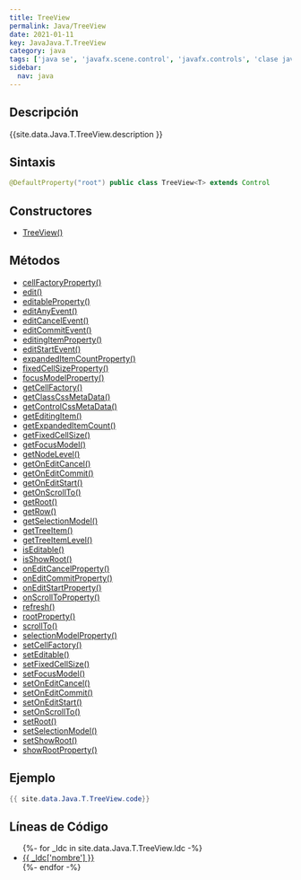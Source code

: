 ```yaml
---
title: TreeView
permalink: Java/TreeView
date: 2021-01-11
key: JavaJava.T.TreeView
category: java
tags: ['java se', 'javafx.scene.control', 'javafx.controls', 'clase java', 'JavaFX 2.0']
sidebar: 
  nav: java
---
```


## Descripción
{{site.data.Java.T.TreeView.description }}

## Sintaxis
~~~java
@DefaultProperty("root") public class TreeView<T> extends Control
~~~

## Constructores
* [TreeView()](/Java/TreeView/TreeView/)

## Métodos
* [cellFactoryProperty()](/Java/TreeView/cellFactoryProperty)
* [edit()](/Java/TreeView/edit)
* [editableProperty()](/Java/TreeView/editableProperty)
* [editAnyEvent()](/Java/TreeView/editAnyEvent)
* [editCancelEvent()](/Java/TreeView/editCancelEvent)
* [editCommitEvent()](/Java/TreeView/editCommitEvent)
* [editingItemProperty()](/Java/TreeView/editingItemProperty)
* [editStartEvent()](/Java/TreeView/editStartEvent)
* [expandedItemCountProperty()](/Java/TreeView/expandedItemCountProperty)
* [fixedCellSizeProperty()](/Java/TreeView/fixedCellSizeProperty)
* [focusModelProperty()](/Java/TreeView/focusModelProperty)
* [getCellFactory()](/Java/TreeView/getCellFactory)
* [getClassCssMetaData()](/Java/TreeView/getClassCssMetaData)
* [getControlCssMetaData()](/Java/TreeView/getControlCssMetaData)
* [getEditingItem()](/Java/TreeView/getEditingItem)
* [getExpandedItemCount()](/Java/TreeView/getExpandedItemCount)
* [getFixedCellSize()](/Java/TreeView/getFixedCellSize)
* [getFocusModel()](/Java/TreeView/getFocusModel)
* [getNodeLevel()](/Java/TreeView/getNodeLevel)
* [getOnEditCancel()](/Java/TreeView/getOnEditCancel)
* [getOnEditCommit()](/Java/TreeView/getOnEditCommit)
* [getOnEditStart()](/Java/TreeView/getOnEditStart)
* [getOnScrollTo()](/Java/TreeView/getOnScrollTo)
* [getRoot()](/Java/TreeView/getRoot)
* [getRow()](/Java/TreeView/getRow)
* [getSelectionModel()](/Java/TreeView/getSelectionModel)
* [getTreeItem()](/Java/TreeView/getTreeItem)
* [getTreeItemLevel()](/Java/TreeView/getTreeItemLevel)
* [isEditable()](/Java/TreeView/isEditable)
* [isShowRoot()](/Java/TreeView/isShowRoot)
* [onEditCancelProperty()](/Java/TreeView/onEditCancelProperty)
* [onEditCommitProperty()](/Java/TreeView/onEditCommitProperty)
* [onEditStartProperty()](/Java/TreeView/onEditStartProperty)
* [onScrollToProperty()](/Java/TreeView/onScrollToProperty)
* [refresh()](/Java/TreeView/refresh)
* [rootProperty()](/Java/TreeView/rootProperty)
* [scrollTo()](/Java/TreeView/scrollTo)
* [selectionModelProperty()](/Java/TreeView/selectionModelProperty)
* [setCellFactory()](/Java/TreeView/setCellFactory)
* [setEditable()](/Java/TreeView/setEditable)
* [setFixedCellSize()](/Java/TreeView/setFixedCellSize)
* [setFocusModel()](/Java/TreeView/setFocusModel)
* [setOnEditCancel()](/Java/TreeView/setOnEditCancel)
* [setOnEditCommit()](/Java/TreeView/setOnEditCommit)
* [setOnEditStart()](/Java/TreeView/setOnEditStart)
* [setOnScrollTo()](/Java/TreeView/setOnScrollTo)
* [setRoot()](/Java/TreeView/setRoot)
* [setSelectionModel()](/Java/TreeView/setSelectionModel)
* [setShowRoot()](/Java/TreeView/setShowRoot)
* [showRootProperty()](/Java/TreeView/showRootProperty)

## Ejemplo
~~~java
{{ site.data.Java.T.TreeView.code}}
~~~

## Líneas de Código
<ul>
{%- for _ldc in site.data.Java.T.TreeView.ldc -%}
   <li>
       <a href="{{_ldc['url'] }}">{{ _ldc['nombre'] }}</a>
   </li>
{%- endfor -%}
</ul>
